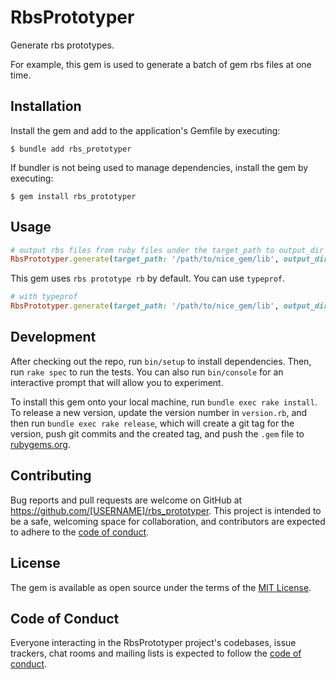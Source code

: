# RbsPrototyper
Generate rbs prototypes.

For example, this gem is used to generate a batch of gem rbs files at one time.

## Installation

Install the gem and add to the application's Gemfile by executing:

    $ bundle add rbs_prototyper

If bundler is not being used to manage dependencies, install the gem by executing:

    $ gem install rbs_prototyper

## Usage

```ruby
# output rbs files from ruby files under the target_path to output_dir
RbsPrototyper.generate(target_path: '/path/to/nice_gem/lib', output_dir: "sig/nice_gem")
```

This gem uses `rbs prototype rb` by default. You can use `typeprof`.


```ruby
# with typeprof
RbsPrototyper.generate(target_path: '/path/to/nice_gem/lib', output_dir: "sig/nice_gem", command: 'typeprof')
```

## Development

After checking out the repo, run `bin/setup` to install dependencies. Then, run `rake spec` to run the tests. You can also run `bin/console` for an interactive prompt that will allow you to experiment.

To install this gem onto your local machine, run `bundle exec rake install`. To release a new version, update the version number in `version.rb`, and then run `bundle exec rake release`, which will create a git tag for the version, push git commits and the created tag, and push the `.gem` file to [rubygems.org](https://rubygems.org).

## Contributing

Bug reports and pull requests are welcome on GitHub at https://github.com/[USERNAME]/rbs_prototyper. This project is intended to be a safe, welcoming space for collaboration, and contributors are expected to adhere to the [code of conduct](https://github.com/[USERNAME]/rbs_prototyper/blob/master/CODE_OF_CONDUCT.md).

## License

The gem is available as open source under the terms of the [MIT License](https://opensource.org/licenses/MIT).

## Code of Conduct

Everyone interacting in the RbsPrototyper project's codebases, issue trackers, chat rooms and mailing lists is expected to follow the [code of conduct](https://github.com/[USERNAME]/rbs_prototyper/blob/master/CODE_OF_CONDUCT.md).
